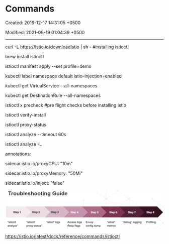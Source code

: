 # Commands

Created: 2019-12-17 14:31:05 +0500

Modified: 2021-09-19 01:04:39 +0500

---

curl -L <https://istio.io/downloadIstio> | sh - #installing istioctl

brew install istioctl

istioctl manifest apply --set profile=demo

kubectl label namespace default istio-injection=enabled

kubectl get VirtualService --all-namespaces

kubectl get DestinationRule --all-namespaces

istioctl x precheck #pre flight checks before installing istio

istioctl verify-install

istioctl proxy-status

istioctl analyze --timeout 60s

istioctl analyze -L

annotations:

sidecar.istio.io/proxyCPU: "10m"

sidecar.istio.io/proxyMemory: "50Mi"

sidecar.istio.io/inject: "false"

![image](../../../media/DevOps-Monitoring-Commands-image1.png)

<https://istio.io/latest/docs/reference/commands/istioctl>
